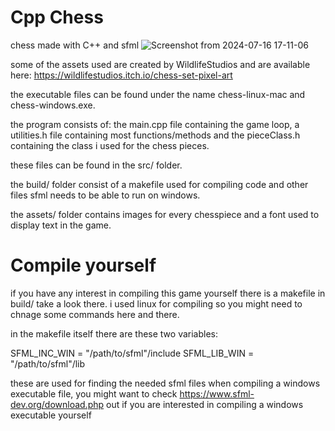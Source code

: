 # Cpp Chess
chess made with C++ and sfml
![Screenshot from 2024-07-16 17-11-06](https://github.com/user-attachments/assets/bc3b9ffb-0020-42cc-aa64-2a214d9df631)

some of the assets used are created by WildlifeStudios and are available here:
https://wildlifestudios.itch.io/chess-set-pixel-art

the executable files can be found under the name chess-linux-mac and chess-windows.exe.

the program consists of:
the main.cpp file containing the game loop,
a utilities.h file containing most functions/methods and
the pieceClass.h containing the class i used for the chess pieces.

these files can be found in the src/ folder.

the build/ folder consist of a makefile used for compiling code and other files sfml needs to be able to run on windows.

the assets/ folder contains images for every chesspiece and a font used to display text in the game.

# Compile yourself
if you have any interest in compiling this game yourself there is a makefile in build/ take a look there.
i used linux for compiling so you might need to chnage some commands here and there.

in the makefile itself there are these two variables:

SFML_INC_WIN = "/path/to/sfml"/include
SFML_LIB_WIN = "/path/to/sfml"/lib

these are used for finding the needed sfml files when compiling a windows executable file, you might want to check https://www.sfml-dev.org/download.php out if you are interested in compiling a windows executable yourself


